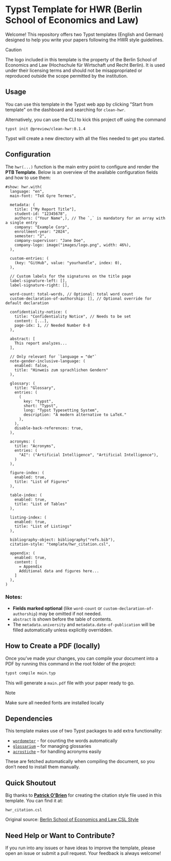 # Typst Template for HWR (Berlin School of Economics and Law)

Welcome! This repository offers two Typst templates (English and German) designed to help you write your papers following the HWR style guidelines.

> [!CAUTION]
> The logo included in this template is the property of the Berlin School of Economics and Law (Hochschule für Wirtschaft und Recht Berlin).
> It is used under their licensing terms and should not be misappropriated or reproduced outside the scope permitted by the institution.

## Usage
You can use this template in the Typst web app by clicking "Start from template"
on the dashboard and searching for `clean-hwr`.

Alternatively, you can use the CLI to kick this project off using the command
```
typst init @preview/clean-hwr:0.1.4
```

Typst will create a new directory with all the files needed to get you started.

## Configuration
The `hwr(...)` function is the main entry point to configure and render the **PTB Template**. Below is an overview of the available configuration fields and how to use them:

```typst
#show: hwr.with(
  language: "en",
  main-font: "TeX Gyre Termes",

  metadata: (
    title: ["My Report Title"],
    student-id: "12345678",
    authors: ("Your Name",), // The `,` is mandatory for an array with a single entry
    company: "Example Corp",
    enrollment-year: "2024",
    semester: "2",
    company-supervisor: "Jane Doe",
    company-logo: image("images/logo.png", width: 46%),
  ),

  custom-entries: (
    (key: "GitHub", value: "yourhandle", index: 0),
  ),

  // Custom labels for the signatures on the title page
  label-signature-left: [],
  label-signature-right: [],

  word-count: total-words, // Optional: total word count
  custom-declaration-of-authorship: [], // Optional override for default declaration

  confidentiality-notice: (
    title: "Confidentiality Notice", // Needs to be set
    content: [...],
    page-idx: 1, // Needed Number 0-8
  ),

  abstract: [
    This report analyzes...
  ],

  // Only relevant for `language = "de"`
  note-gender-inclusive-language: (
    enabled: false,
    title: "Hinweis zum sprachlichen Gendern"
  ),

  glossary: (
    title: "Glossary",
    entries: (
      (
        key: "typst",
        short: "Typst",
        long: "Typst Typesetting System",
        description: "A modern alternative to LaTeX."
      ),
    ),
    disable-back-references: true,
  ),

  acronyms: (
    title: "Acronyms",
    entries: (
      "AI": ("Artificial Intelligence", "Artificial Intelligence"),
    )
  ),

  figure-index: (
    enabled: true,
    title: "List of Figures"
  ),

  table-index: (
    enabled: true,
    title: "List of Tables"
  ),

  listing-index: (
    enabled: true,
    title: "List of Listings"
  ),

  bibliography-object: bibliography("refs.bib"),
  citation-style: "template/hwr_citation.csl",

  appendix: (
    enabled: true,
    content: [
      = Appendix
      Additional data and figures here...
    ]
  ),
)
```

### Notes:
* **Fields marked optional** (like `word-count` or `custom-declaration-of-authorship`) may be omitted if not needed.
* `abstract` is shown before the table of contents.
* The `metadata.university` and `metadata.date-of-publication` will be filled automatically unless explicitly overridden.

## How to Create a PDF (locally)
Once you’ve made your changes, you can compile your document into a PDF by running this command in the root folder of the project:

```bash
typst compile main.typ
```

This will generate a `main.pdf` file with your paper ready to go.

> [!NOTE]
> Make sure all needed fonts are installed locally

## Dependencies
This template makes use of two Typst packages to add extra functionality:

* [`wordometer`](https://typst.app/universe/package/wordometer) - for counting the words automatically
* [`glossarium`](https://typst.app/universe/package/glossarium/) – for managing glossaries
* [`acrostiche`](https://typst.app/universe/package/acrostiche/) – for handling acronyms easily

These are fetched automatically when compiling the document, so you don’t need to install them manually.

## Quick Shoutout
Big thanks to [**Patrick O'Brien**](https://github.com/POBrien333) for creating the citation style file used in this template. You can find it at:

```
hwr_citation.csl
```

Original source: [Berlin School of Economics and Law CSL Style](https://github.com/citation-style-language/styles/blob/master/berlin-school-of-economics-and-law-international-marketing-management.csl)

## Need Help or Want to Contribute?
If you run into any issues or have ideas to improve the template, please open an issue or submit a pull request. Your feedback is always welcome!
